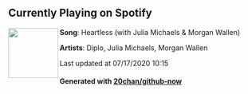 ## Currently Playing on Spotify

[<img align="left" width="100" src="https://i.scdn.co/image/ab67616d00001e02d79c10cdf4a58309a37d195a">](https://open.spotify.com/album/2Om5VEKaBd4Afht33ToQGD)

**Song**: Heartless (with Julia Michaels & Morgan Wallen)

**Artists**: Diplo, Julia Michaels, Morgan Wallen

Last updated at 07/17/2020 10:15

#### Generated with [20chan/github-now](https://github.com/20chan/github-now)